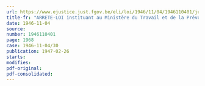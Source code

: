```yaml
---
url: https://www.ejustice.just.fgov.be/eli/loi/1946/11/04/1946110401/justel
title-fr: "ARRETE-LOI instituant au Ministère du Travail et de la Prévoyance sociale le Commissariat général à la promotion du travail"
date: 1946-11-04
source:
number: 1946110401
page: 1968
case: 1946-11-04/30
publication: 1947-02-26
starts:
modifies:
pdf-original:
pdf-consolidated:
---
```



